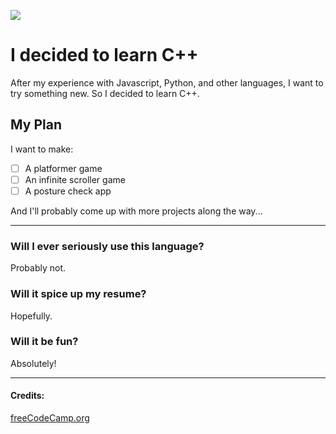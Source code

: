 ![](https://img.shields.io/badge/WARNING-Most%20of%20this%20code%20is%20highly%20inefficient%20for%20learning%20purposes-red)

# I decided to learn C++

After my experience with Javascript, Python, and other languages, I want to try something new. So I decided to learn C++.

## My Plan
I want to make:
- [ ] A platformer game
- [ ] An infinite scroller game
- [ ] A posture check app

And I'll probably come up with more projects along the way...

---

### Will I ever seriously use this language?
Probably not.
### Will it spice up my resume?
Hopefully.
### Will it be fun?
Absolutely!

---

#### Credits:
[freeCodeCamp.org](https://www.youtube.com/watch?v=vLnPwxZdW4Y)
